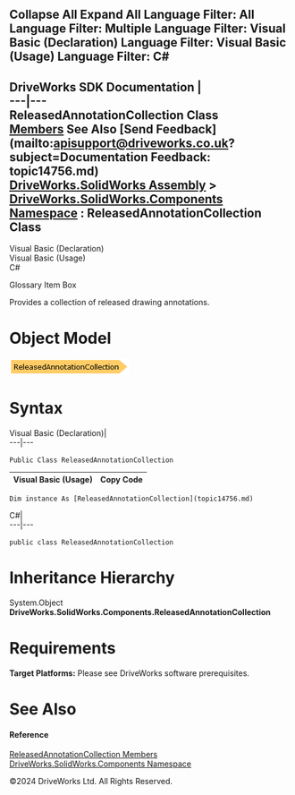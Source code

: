        

 Collapse All Expand All  Language Filter: All  Language Filter: Multiple  Language Filter: Visual Basic (Declaration) Language Filter: Visual Basic (Usage) Language Filter: C#  
---  
DriveWorks SDK Documentation  |   
---|---  
ReleasedAnnotationCollection Class   
[Members](topic14757.md) See Also [Send Feedback](mailto:apisupport@driveworks.co.uk?subject=Documentation Feedback: topic14756.md)  
[DriveWorks.SolidWorks Assembly](topic13342.md) > [DriveWorks.SolidWorks.Components Namespace](topic13925.md) : ReleasedAnnotationCollection Class  
---  
  
Visual Basic (Declaration)    
Visual Basic (Usage)    
C# 

Glossary Item Box

Provides a collection of released drawing annotations. 

# Object Model

![](dotnetdiagramimages/image833.png)

# Syntax

Visual Basic (Declaration)|   
---|---  
      
    
    Public Class ReleasedAnnotationCollection   
  
Visual Basic (Usage)| Copy Code  
---|---  
      
    
    Dim instance As [ReleasedAnnotationCollection](topic14756.md)  
  
C#|   
---|---  
      
    
    public class ReleasedAnnotationCollection   
  
# Inheritance Hierarchy

System.Object  
**DriveWorks.SolidWorks.Components.ReleasedAnnotationCollection**  


# Requirements

**Target Platforms:** Please see DriveWorks software prerequisites.

# See Also

#### Reference

[ReleasedAnnotationCollection Members](topic14757.md)   
[DriveWorks.SolidWorks.Components Namespace](topic13925.md)

©2024 DriveWorks Ltd. All Rights Reserved.
